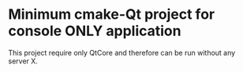 # Minimum cmake-Qt project for console ONLY application

This project require only QtCore and therefore can be run without any server X.
